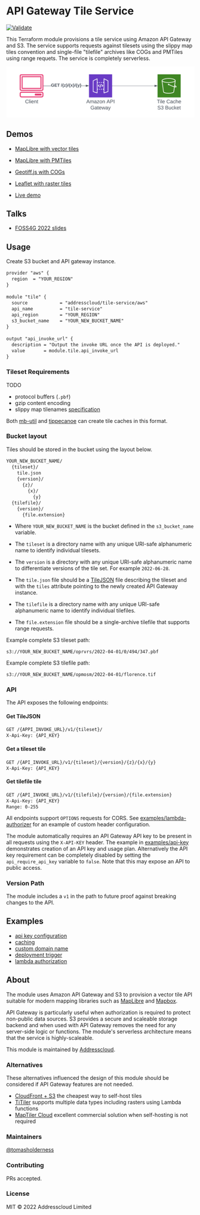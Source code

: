 # API Gateway Tile Service

[![Validate](https://github.com/addresscloud/terraform-aws-tile-service/actions/workflows/validate.yml/badge.svg)](https://github.com/addresscloud/terraform-aws-tile-service/actions/workflows/validate.yml)

This Terraform module provisions a tile service using Amazon API Gateway and S3. The service supports requests against tilesets using the slippy map tiles convention and single-file "tilefile" archives like COGs and PMTiles using range requets. The service is completely serverless.

![Service diagram](https://github.com/addresscloud/terraform-aws-tile-service/raw/main/_img/diagram-v2.png)

## Demos

- [MapLibre with vector tiles]()
- [MapLibre with PMTiles]()
- [Geotiff.js with COGs]()
- [Leaflet with raster tiles]()

- [Live demo](https://addresscloud.github.io/terraform-aws-tile-service) 

## Talks
- [FOSS4G 2022 slides](https://addresscloud.github.io/terraform-aws-tile-service/decks/foss4g-20220825.pdf)

## Usage

Create S3 bucket and API gateway instance.

```hcl
provider "aws" {
  region  = "YOUR_REGION"
}

module "tile" {
  source            = "addresscloud/tile-service/aws"
  api_name          = "tile-service"
  api_region        = "YOUR_REGION"
  s3_bucket_name    = "YOUR_NEW_BUCKET_NAME"
}

output "api_invoke_url" {
  description = "Output the invoke URL once the API is deployed."
  value       = module.tile.api_invoke_url
}
```

### Tileset Requirements

TODO
* protocol buffers (`.pbf`)
* gzip content encoding
* slippy map tilenames [specification](https://wiki.openstreetmap.org/wiki/Slippy_map_tilenames)

Both [mb-util](https://github.com/mapbox/mbutil) and [tippecanoe](https://github.com/mapbox/tippecanoe) can create tile caches in this format.

### Bucket layout

Tiles should be stored in the bucket using the layout below.

```
YOUR_NEW_BUCKET_NAME/
  {tileset}/
    tile.json
    {version}/
      {z}/
        {x}/
          {y}
  {tilefile}/
    {version}/
      {file.extension}
```
* Where `YOUR_NEW_BUCKET_NAME` is the bucket defined in the `s3_bucket_name` variable.

* The `tileset` is a directory name with any unique URI-safe alphanumeric name to identify individual tilesets.

* The `version` is a directory with any unique URI-safe alphanumeric name to differentiate versions of the tile set. For example `2022-06-28`.

* The `tile.json` file should be a [TileJSON](https://github.com/mapbox/tilejson-spec) file describing the tileset and with the `tiles` attribute pointing to the newly created API Gateway instance.

* The `tilefile` is a directory name with any unique URI-safe alphanumeric name to identify individual tilefiles.

* The `file.extension` file should be a single-archive tilefile that supports range requests.

Example complete S3 tileset path:

```
s3://YOUR_NEW_BUCKET_NAME/oprvrs/2022-04-01/0/494/347.pbf
```

Example complete S3 tilefile path:

```
s3://YOUR_NEW_BUCKET_NAME/opmosm/2022-04-01/florence.tif
```


### API

The API exposes the following endpoints:

#### **Get TileJSON**
```http
GET /{APPI_INVOKE_URL}/v1/{tileset}/
X-Api-Key: {API_KEY}
```

#### **Get a tileset tile**
```http
GET /{API_INVOKE_URL}/v1/{tileset}/{version}/{z}/{x}/{y}
X-Api-Key: {API_KEY}
```

#### **Get tilefile tile**
```http
GET /{API_INVOKE_URL}/v1/{tilefile}/{version}/{file.extension}
X-Api-Key: {API_KEY}
Range: 0-255
```

All endpoints support `OPTIONS` requests for CORS. See [examples/lambda-authorizer](https://github.com/addresscloud/terraform-aws-tile-service/tree/main/examples/lambda-authorizer) for an example of custom header configuration.

The module automatically requires an API Gateway API key to be present in all requests using the `X-API-KEY` header. The example in [examples/api-key](https://github.com/addresscloud/terraform-aws-tile-service/tree/main/examples/api-key) demonstrates creation of an API key and usage plan. Alternatively the API key requirement can be completely disabled by setting the `api_require_api_key` variable to `false`. Note that this may expose an API to public access.

### Version Path

The module includes a `v1` in the path to future proof against breaking changes to the API.

## Examples

- [api key configuration](https://github.com/addresscloud/terraform-aws-tile-service/tree/main/examples/api-key)
- [caching](https://github.com/addresscloud/terraform-aws-tile-service/tree/main/examples/caching)
- [custom domain name](https://github.com/addresscloud/terraform-aws-tile-service/tree/main/examples/custom-domain)
- [deployment trigger](https://github.com/addresscloud/terraform-aws-tile-service/tree/main/examples/deployment-trigger)
- [lambda authorization](https://github.com/addresscloud/terraform-aws-tile-service/tree/main/examples/lambda-authorizer)

## About

The module uses Amazon API Gateway and S3 to provision a vector tile API suitable for modern mapping libraries such as [MapLibre](https://maplibre.org/) and [Mapbox](https://www.mapbox.com/).

API Gateway is particularly useful when authorization is required to protect non-public data sources. S3 provides a secure and scaleable storage backend and when used with API Gateway removes the need for any server-side logic or functions. The module's serverless architecture means that the service is highly-scaleable.

This module is maintained by [Addresscloud](https://github.com/addresscloud/).

### Alternatives

These alternatives influenced the design of this module should be considered if API Gateway features are not needed.

- [CloudFront + S3](https://github.com/addresscloud/serverless-tiles) the cheapest way to self-host tiles
- [TiTiler](https://github.com/developmentseed/titiler) supports multiple data types including rasters using Lambda functions
- [MapTiler Cloud](https://www.maptiler.com/cloud/) excellent commercial solution when self-hosting is not required

### Maintainers

[@tomasholderness](https://github.com/tomasholderness)

### Contributing

PRs accepted.

### License

MIT © 2022 Addresscloud Limited